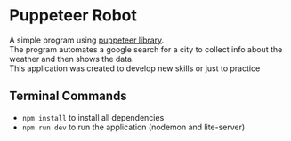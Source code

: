 # Puppeteer Robot

A simple program using [puppeteer library](https://pptr.dev/).  
The program automates a google search for a city to collect info about the weather and then shows the data.  
This application was created to develop new skills or just to practice

## Terminal Commands

* `npm install` to install all dependencies
* `npm run dev` to run the application (nodemon and lite-server)

